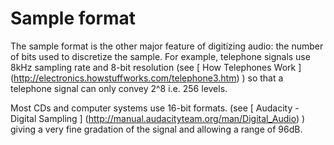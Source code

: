 # Sample format 

The sample format is the other major feature of digitizing
      audio: the number of bits used to discretize the sample.
      For example, telephone signals use 8kHz sampling rate and
      8-bit resolution (see
 [
	How Telephones Work
      ] (http://electronics.howstuffworks.com/telephone3.htm)
) so that a telephone signal can only convey
      2^8 i.e. 256 levels.

Most CDs and computer systems use 16-bit formats.
      (see
 [
	Audacity - Digital Sampling 
      ] (http://manual.audacityteam.org/man/Digital_Audio)
)
      giving a very fine gradation of the signal and allowing
      a range of 96dB.

